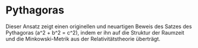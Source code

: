 # Pythagoras
Dieser Ansatz zeigt einen originellen und neuartigen Beweis des Satzes des Pythagoras \(a^2 + b^2 = c^2\), indem er ihn auf die Struktur der Raumzeit und die Minkowski-Metrik aus der Relativitätstheorie überträgt.
